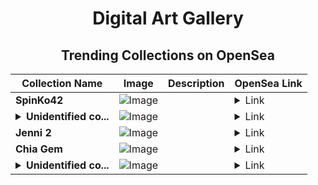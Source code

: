 <div align="center">

# Digital Art Gallery

## Trending Collections on OpenSea

| Collection Name                       | Image                                                                                     | Description                       | OpenSea Link                                                                                          |
|---------------------------------------|-------------------------------------------------------------------------------------------|-----------------------------------|--------------------------------------------------------------------------------------------------------|
| **SpinKo42** | ![Image](https://i.seadn.io/s/raw/files/a69d474e3231709fa2bf0079a2ac3f47.png?w=500&auto=format?w=200&auto=format) |  | <details><summary>Link</summary>[SpinKo42](https://opensea.io/collection/spinko42)</details> |
| **<details><summary>Unidentified co...</summary>Unidentified contract c93e8d65-2668-45ad-8883-b93788a0dc77</details>** | ![Image](https://i.seadn.io/s/raw/files/a837708742ad8afcb35eb60ba787976d.jpg?w=500&auto=format?w=200&auto=format) |  | <details><summary>Link</summary>[Unidentified contract c93e8d65-2668-45ad-8883-b93788a0dc77](https://opensea.io/collection/unidentified-contract-c93e8d65-2668-45ad-8883-b937)</details> |
| **Jenni 2** | ![Image](https://raw.seadn.io/files/177db5ae2f2029a1765cfaeb853076dc.svg?w=200&auto=format) |  | <details><summary>Link</summary>[Jenni 2](https://opensea.io/collection/jenni-2-1)</details> |
| **Chia Gem** | ![Image](https://i.seadn.io/s/raw/files/f5862867360950d610fdedcb04361e25.png?w=500&auto=format?w=200&auto=format) |  | <details><summary>Link</summary>[Chia Gem](https://opensea.io/collection/chia-gem-1)</details> |
| **<details><summary>Unidentified co...</summary>Unidentified contract e2e42b68-f72d-4d86-8a44-eda3fc66a4d0</details>** | ![Image](https://i.seadn.io/s/raw/files/a837708742ad8afcb35eb60ba787976d.jpg?w=500&auto=format?w=200&auto=format) |  | <details><summary>Link</summary>[Unidentified contract e2e42b68-f72d-4d86-8a44-eda3fc66a4d0](https://opensea.io/collection/unidentified-contract-e2e42b68-f72d-4d86-8a44-eda3)</details> |

</div>